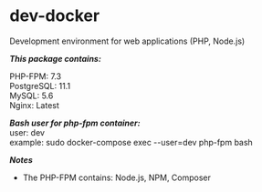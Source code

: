 # dev-docker
Development environment for web applications (PHP, Node.js)

***This package contains:***

PHP-FPM: 7.3\
PostgreSQL: 11.1\
MySQL: 5.6\
Nginx: Latest

***Bash user for php-fpm container:***\
user: dev\
example: sudo docker-compose exec --user=dev php-fpm bash

***Notes***
- The PHP-FPM contains: Node.js, NPM, Composer 
